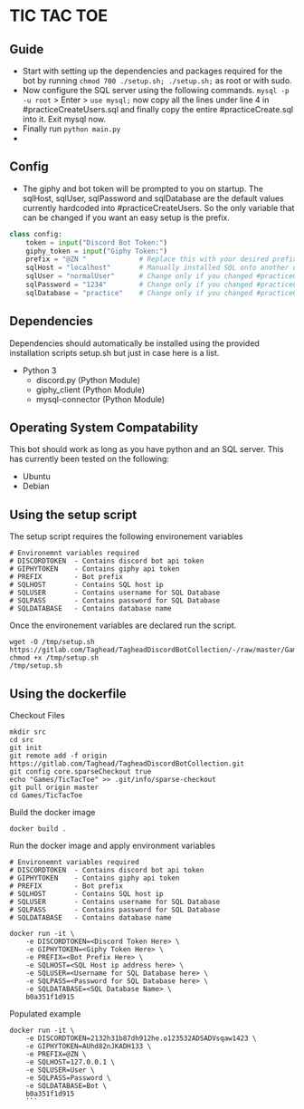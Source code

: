 # TIC TAC TOE

## Guide
- Start with setting up the dependencies and packages required for the bot by running `chmod 700 ./setup.sh; ./setup.sh;` as root or with sudo.  
- Now configure the SQL server using the following commands. `mysql -p -u root` > Enter > `use mysql;` now copy all the lines under line 4 in #practiceCreateUsers.sql and finally copy the entire #practiceCreate.sql into it. Exit mysql now.
- Finally run `python main.py`
- 
## Config
- The giphy and bot token will be prompted to you on startup. The sqlHost, sqlUser, sqlPassword and sqlDatabase are the default values currently hardcoded into #practiceCreateUsers. So the only variable that can be changed if you want an easy setup is the prefix. 
```python
class config:
    token = input("Discord Bot Token:")
    giphy_token = input("Giphy Token:")
    prefix = "@ZN "             # Replace this with your desired prefix
    sqlHost = "localhost"       # Manually installed SQL onto another device
    sqlUser = "normalUser"      # Change only if you changed #practiceCreateUsers.sql and practiceCreate.sql
    sqlPassword = "1234"        # Change only if you changed #practiceCreateUsers.sql and practiceCreate.sql
    sqlDatabase = "practice"    # Change only if you changed #practiceCreateUsers.sql and practiceCreate.sql
```

## Dependencies
Dependencies should automatically be installed using the provided installation scripts setup.sh but just in case here is a list.
- Python 3
    - discord.py        (Python Module)
    - giphy_client      (Python Module)
    - mysql-connector   (Python Module)

## Operating System Compatability
This bot should work as long as you have python and an SQL server. This has currently been tested on the following:
- Ubuntu
- Debian

## Using the setup script
The setup script requires the following environement variables
```shell
# Environemnt variables required
# DISCORDTOKEN 	- Contains discord bot api token
# GIPHYTOKEN 	- Contains giphy api token
# PREFIX        - Bot prefix
# SQLHOST 	    - Contains SQL host ip
# SQLUSER	    - Contains username for SQL Database
# SQLPASS	    - Contains password for SQL Database
# SQLDATABASE	- Contains database name
```
Once the environement variables are declared run the script.
```shell
wget -O /tmp/setup.sh https://gitlab.com/Taghead/TagheadDiscordBotCollection/-/raw/master/Games/TicTacToe/setup.sh
chmod +x /tmp/setup.sh
/tmp/setup.sh
```

## Using the dockerfile
Checkout Files
```shell
mkdir src
cd src
git init
git remote add -f origin https://gitlab.com/Taghead/TagheadDiscordBotCollection.git
git config core.sparseCheckout true
echo "Games/TicTacToe" >> .git/info/sparse-checkout
git pull origin master
cd Games/TicTacToe
```

Build the docker image
```shell
docker build .
```

Run the docker image and apply environment variables

```shell
# Environemnt variables required
# DISCORDTOKEN 	- Contains discord bot api token
# GIPHYTOKEN 	- Contains giphy api token
# PREFIX        - Bot prefix
# SQLHOST 	    - Contains SQL host ip
# SQLUSER	    - Contains username for SQL Database
# SQLPASS	    - Contains password for SQL Database
# SQLDATABASE	- Contains database name

docker run -it \ 
    -e DISCORDTOKEN=<Discord Token Here> \
    -e GIPHYTOKEN=<Giphy Token Here> \
    -e PREFIX=<Bot Prefix Here> \
    -e SQLHOST=<SQL Host ip address here> \
    -e SQLUSER=<Username for SQL Database here> \
    -e SQLPASS=<Password for SQL Database here> \
    -e SQLDATABASE=<SQL Database Name> \
    b0a351f1d915
```

Populated example
```shell
docker run -it \ 
    -e DISCORDTOKEN=2132h31b87dh912he.o123532ADSADVsqaw1423 \
    -e GIPHYTOKEN=AUhd82nJKADH133 \
    -e PREFIX=@ZN \
    -e SQLHOST=127.0.0.1 \
    -e SQLUSER=User \
    -e SQLPASS=Password \
    -e SQLDATABASE=Bot \
    b0a351f1d915
    ```
